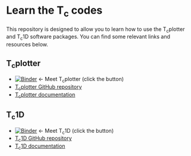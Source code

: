 # Learn the T<sub>c</sub> codes

This repository is designed to allow you to learn how to use the T<sub>c</sub>plotter and T<sub>c</sub>1D software packages. You can find some relevant links and resources below.

## T<sub>c</sub>plotter

- [![Binder](https://mybinder.org/badge_logo.svg)](https://mybinder.org/v2/gh/HUGG/learn-the-tc-codes/HEAD?urlpath=%2Fdoc%2Ftree%2Fmeet_tcplotter.ipynb) <- Meet T<sub>c</sub>plotter (click the button)
- [T<sub>c</sub>plotter GitHub repository](https://github.com/HUGG/tcplotter)
- [T<sub>c</sub>plotter documentation](https://tcplotter.readthedocs.io/en/latest/?badge=latest)

## T<sub>c</sub>1D

- [![Binder](https://mybinder.org/badge_logo.svg)](https://mybinder.org/v2/gh/HUGG/learn-the-tc-codes/HEAD?urlpath=%2Fdoc%2Ftree%2Fmeet_tc1d.ipynb) <- Meet T<sub>c</sub>1D (click the button)
- [T<sub>c</sub>1D GitHub repository](https://github.com/HUGG/tc1d)
- [T<sub>c</sub>1D documentation](https://tc1d.readthedocs.io/en/latest/?badge=latest)
